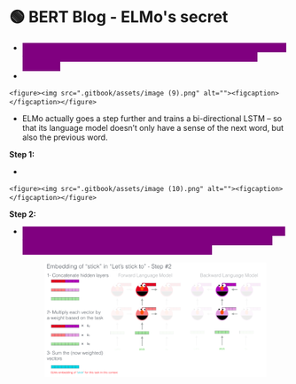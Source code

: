 # 🟢 BERT Blog - ELMo's secret

* <mark style="color:purple;background-color:purple;">**ELMo gained its language understanding from being trained to predict the next word in a sequence of words - a task called Language Modeling.**</mark>
*

```
<figure><img src=".gitbook/assets/image (9).png" alt=""><figcaption></figcaption></figure>
```

* ELMo actually goes a step further and trains a bi-directional LSTM – so that its language model doesn’t only have a sense of the next word, but also the previous word.

**Step 1:**

*

```
<figure><img src=".gitbook/assets/image (10).png" alt=""><figcaption></figcaption></figure>
```

**Step 2:**

*   <mark style="color:purple;background-color:purple;">**ELMo comes up with the contextualized embedding through grouping together the hidden states (and initial embedding) in a certain way (concatenation followed by weighted summation).**</mark>

    <figure><img src=".gitbook/assets/image (11) (1).png" alt=""><figcaption></figcaption></figure>
